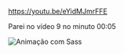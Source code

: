 https://youtu.be/eYidMJmrFFE

Parei no vídeo 9 no minuto 00:05

<img src="" alt="Animação com Sass" style="max-width: 50%;">